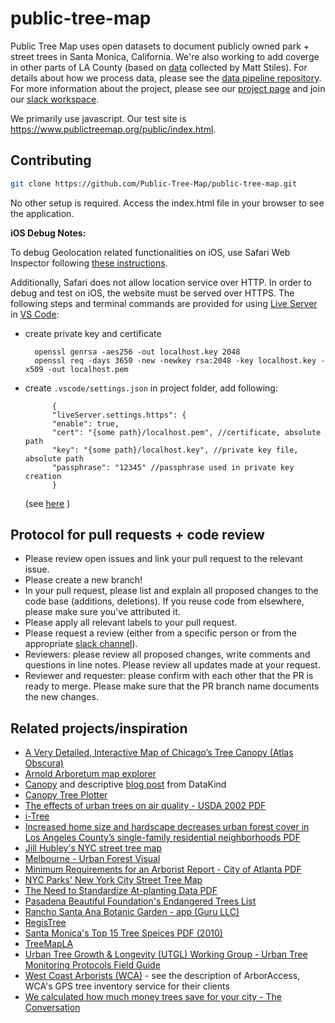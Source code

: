 # public-tree-map

Public Tree Map uses open datasets to document publicly owned park + street trees in Santa Monica, California. We're also working to add coverge in other parts of LA County (based on [data](https://github.com/stiles/data/tree/master/los-angeles-street-trees) collected by Matt Stiles). For details about how we process data, please see the [data pipeline repository](https://github.com/Public-Tree-Map/public-tree-map-data-pipeline). For more information about the project, please see our [project page](https://public-tree-map.github.io/) and join our [slack workspace](https://join.slack.com/t/publictreemap/shared_invite/zt-dzhrivk4-m8gaZ3wrZBE_leo_oeepPw). 

We primarily use javascript.
Our test site is https://www.publictreemap.org/public/index.html.

## Contributing
```bash
git clone https://github.com/Public-Tree-Map/public-tree-map.git
```
No other setup is required. Access the index.html file in your browser to see the application. 

**iOS Debug Notes:**

To debug Geolocation related functionalities on iOS, use Safari Web Inspector following [these instructions](https://medium.com/better-programming/debugging-your-iphone-mobile-web-app-using-safari-development-tools-71240657c487).

Additionally, Safari does not allow location service over HTTP. In order to debug and test on iOS, the website must be served over HTTPS. The following steps and terminal commands are provided for using [Live Server](https://marketplace.visualstudio.com/items?itemName=ritwickdey.LiveServer) in [VS Code](https://code.visualstudio.com/):

- create private key and certificate

        openssl genrsa -aes256 -out localhost.key 2048   
        openssl req -days 3650 -new -newkey rsa:2048 -key localhost.key -x509 -out localhost.pem
        

- create `.vscode/settings.json` in project folder, add following:

            {
            "liveServer.settings.https": {
            "enable": true,
            "cert": "{some path}/localhost.pem", //certificate, absolute path
            "key": "{some path}/localhost.key", //private key file, absolute path
            "passphrase": "12345" //passphrase used in private key creation
            }
    (see [here](https://github.com/ritwickdey/vscode-live-server/blob/master/docs/settings.md) )


## Protocol for pull requests + code review

- Please review open issues and link your pull request to the relevant issue. 
- Please create a new branch!
- In your pull request, please list and explain all proposed changes to the code base (additions, deletions). If you reuse code from elsewhere, please make sure you've attributed it.
- Please apply all relevant labels to your pull request.
- Please request a review (either from a specific person or from the appropriate [slack channel](https://join.slack.com/t/publictreemap/shared_invite/zt-dzhrivk4-m8gaZ3wrZBE_leo_oeepPw)).
- Reviewers: please review all proposed changes, write comments and questions in line notes. Please review all updates made at your request.
- Reviewer and requester: please confirm with each other that the PR is ready to merge. Please make sure that the PR branch name documents the new changes.

## Related projects/inspiration
- [A Very Detailed, Interactive Map of Chicago’s Tree Canopy (Atlas Obscura)](https://www.atlasobscura.com/articles/chicago-tree-canopy-map-2017)
- [Arnold Arboretum map explorer](https://arboretum.harvard.edu/explorer/?utm_source=topnav&utm_medium=nav&utm_campaign=top-menu-map)
- [Canopy](https://github.com/seeread/canopy) and descriptive [blog post](http://www.datakind.org/projects/out-on-a-limb-for-data) from DataKind
- [Canopy Tree Plotter](https://pg-cloud.com/Canopy)
- [The effects of urban trees on air quality - USDA 2002 PDF](https://www.nrs.fs.fed.us/units/urban/local-resources/downloads/Tree_Air_Qual.pdf)
- [i-Tree](https://www.itreetools.org/)
- [Increased home size and hardscape decreases urban forest cover in Los Angeles County’s single-family residential neighborhoods PDF](http://johnwilson.usc.edu/wp-content/uploads/2018/03/Increased-home-size-and-hardscape-decreases-urban-forest-cover-in-Los-Angeles-Countys-single-family-residential-neighborhoods.pdf)
- [Jill Hubley's NYC street tree map](https://github.com/jhubley/street-trees)
- [Melbourne - Urban Forest Visual](http://melbourneurbanforestvisual.com.au/)
- [Minimum Requirements for an Arborist Report - City of Atlanta PDF](https://www.atlantaga.gov/home/showdocument?id=20151)
- [NYC Parks' New York City Street Tree Map](https://tree-map.nycgovparks.org/)
- [The Need to Standardize At-planting Data PDF](https://urbanforestry.indiana.edu/doc/publications/2015-need-to-standardize.pdf)
- [Pasadena Beautiful Foundation's Endangered Trees List](http://www.pasadenabeautiful.org/green-links/endangered-trees-list/)
- [Rancho Santa Ana Botanic Garden - app (Guru LLC)](https://itunes.apple.com/us/app/rancho-santa-ana-botanic-garde/id1389785599?mt=8)
- [RegisTree](http://www.vision.caltech.edu/registree/)
- [Santa Monica's Top 15 Tree Speices PDF (2010)](http://csmgisweb.smgov.net/docs/mapcatalog/trees.pdf)
- [TreeMapLA](https://www.opentreemap.org/latreemap/map/)
- [Urban Tree Growth & Longevity (UTGL) Working Group - Urban Tree Monitoring Protocols Field Guide](http://www.urbantreegrowth.org/field-guide.html)
- [West Coast Arborists (WCA)](https://westcoastarborists.com/services) - see the description of ArborAccess, WCA's GPS tree inventory service for their clients
- [We calculated how much money trees save for your city - The Conversation](http://theconversation.com/we-calculated-how-much-money-trees-save-for-your-city-95198)

